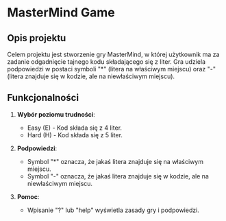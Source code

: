 # MasterMind Game

## Opis projektu

Celem projektu jest stworzenie gry MasterMind, w której użytkownik ma za zadanie odgadnięcie tajnego kodu składającego się z liter. Gra udziela podpowiedzi w postaci symboli "*" (litera na właściwym miejscu) oraz "-" (litera znajduje się w kodzie, ale na niewłaściwym miejscu). 

## Funkcjonalności

1. **Wybór poziomu trudności**:
    - Easy (E) - Kod składa się z 4 liter.
    - Hard (H) - Kod składa się z 5 liter.

2. **Podpowiedzi**:
    - Symbol "*" oznacza, że jakaś litera znajduje się na właściwym miejscu.
    - Symbol "-" oznacza, że jakaś litera znajduje się w kodzie, ale na niewłaściwym miejscu.

3. **Pomoc**:
    - Wpisanie "?" lub "help" wyświetla zasady gry i podpowiedzi.
